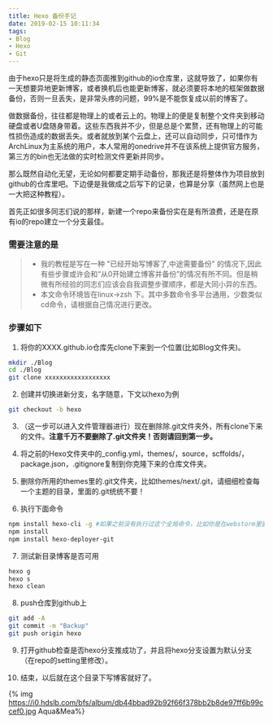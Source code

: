 ```yaml
---
title: Hexo 备份手记
date: 2019-02-15 10:11:34
tags:
- Blog
- Hexo
- Git
---
```


由于hexo只是将生成的静态页面推到github的io仓库里，这就导致了，如果你有一天想要异地更新博客，或者换机后也能更新博客，就必须要将本地的框架做数据备份，否则一旦丢失，是非常头疼的问题，99%是不能恢复成以前的博客了。

做数据备份，往往都是物理上的或者云上的。物理上的便是复制整个文件夹到移动硬盘或者U盘随身带着。这些东西我并不少，但是总是个累赘，还有物理上的可能性损伤造成的数据丢失。或者就放到某个云盘上，还可以自动同步，只可惜作为ArchLinux为主系统的用户，本人常用的onedrive并不在该系统上提供官方服务，第三方的bin也无法做的实时检测文件更新并同步。

那么既然自动化无望，无论如何都要定期手动备份，那我还是将整体作为项目放到github的仓库里吧。下边便是我做成之后写下的记录，也算是分享（虽然网上也是一大把这种教程）。

<!--more-->

首先正如很多同志们说的那样，新建一个repo来备份实在是有所浪费，还是在原有io的repo建立一个分支最佳。

### **需要注意的是**
> * 我的教程是写在一种 "已经开始写博客了,中途需要备份" 的情况下,因此有些步骤或许会和“从0开始建立博客并备份”的情况有所不同。但是稍微有所经验的同志们应该会自我调整步骤顺序，都是大同小异的东西。
> * 本文命令环境皆在linux->zsh 下。其中多数命令多平台通用，少数类似cd命令，请根据自己情况进行更改。

### 步骤如下

1. 将你的XXXX.github.io仓库先clone下来到一个位置(比如Blog文件夹)。
```zsh
mkdir ./Blog
cd ./Blog
git clone xxxxxxxxxxxxxxxxxx
```
2. 创建并切换进新分支，名字随意，下文以hexo为例
```zsh
git checkout -b hexo
```
3. （这一步可以进入文件管理器进行）现在删除除.git文件夹外，所有clone下来的文件。**注意千万不要删除了.git文件夹！否则请回到第一步。**

4. 将之前的Hexo文件夹中的_config.yml，themes/，source，scffolds/，package.json，.gitignore复制到你克隆下来的仓库文件夹。

5. 删除你所用的themes里的.git文件夹，比如themes/next/.git，请细细检查每一个主题的目录，里面的.git统统不要！

6. 执行下面命令
```zsh
npm install hexo-cli -g #如果之前没有执行过这个全局命令，比如你是在webstorm里面管理你的博客的，请执行这一步。
npm install
npm install hexo-deployer-git
```
7. 测试新目录博客是否可用
```zsh
hexo g
hexo s
hexo clean
```
8. push仓库到github上
```zsh
git add -A
git commit -m "Backup"
git push origin hexo
```
9. 打开github检查是否hexo分支推成功了，并且将hexo分支设置为默认分支（在repo的setting里修改）。

10. 结束，以后就在这个目录下写博客就好了。

{% img https://i0.hdslb.com/bfs/album/db44bbad92b92f66f378bb2b8de97ff6b99ccef0.jpg Aqua&Mea%}
